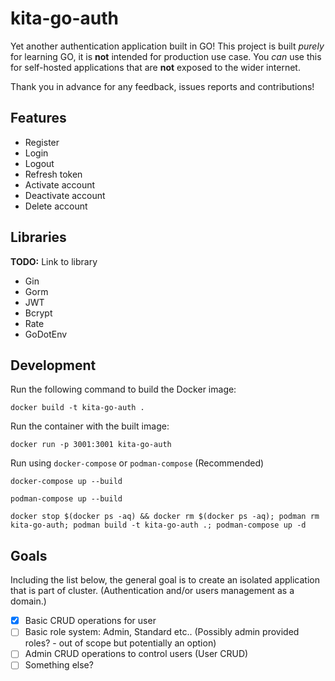 # kita-go-auth

Yet another authentication application built in GO! This project is built _purely_ for learning GO, it is **not** intended for production use case.
You _can_ use this for self-hosted applications that are **not** exposed to the wider internet.

Thank you in advance for any feedback, issues reports and contributions!

## Features

- Register
- Login
- Logout
- Refresh token
- Activate account
- Deactivate account
- Delete account

## Libraries

**TODO:** Link to library

- Gin
- Gorm
- JWT
- Bcrypt
- Rate
- GoDotEnv

## Development

Run the following command to build the Docker image:

```
docker build -t kita-go-auth .
```

Run the container with the built image:

```
docker run -p 3001:3001 kita-go-auth
```

Run using `docker-compose` or `podman-compose` (Recommended)

```
docker-compose up --build
```

```
podman-compose up --build
```

```
docker stop $(docker ps -aq) && docker rm $(docker ps -aq); podman rm kita-go-auth; podman build -t kita-go-auth .; podman-compose up -d
```

## Goals

Including the list below, the general goal is to create an isolated application that is part of cluster. (Authentication and/or users management as a domain.)

- [x] Basic CRUD operations for user
- [ ] Basic role system: Admin, Standard etc.. (Possibly admin provided roles? - out of scope but potentially an option)
- [ ] Admin CRUD operations to control users (User CRUD)
- [ ] Something else?
